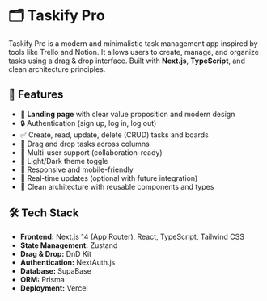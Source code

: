# 🗂️ Taskify Pro

Taskify Pro is a modern and minimalistic task management app inspired by tools like Trello and Notion. It allows users to create, manage, and organize tasks using a drag & drop interface. Built with **Next.js**, **TypeScript**, and clean architecture principles.

## 🚀 Features

- 🎯 **Landing page** with clear value proposition and modern design
- 🔒 Authentication (sign up, log in, log out)
- ✅ Create, read, update, delete (CRUD) tasks and boards
- 🧲 Drag and drop tasks across columns
- 👥 Multi-user support (collaboration-ready)
- 🌙 Light/Dark theme toggle
- 📱 Responsive and mobile-friendly
- 🔄 Real-time updates (optional with future integration)
- 🧼 Clean architecture with reusable components and types

## 🛠️ Tech Stack

- **Frontend:** Next.js 14 (App Router), React, TypeScript, Tailwind CSS
- **State Management:** Zustand 
- **Drag & Drop:** DnD Kit 
- **Authentication:** NextAuth.js 
- **Database:** SupaBase
- **ORM:** Prisma 
- **Deployment:** Vercel

